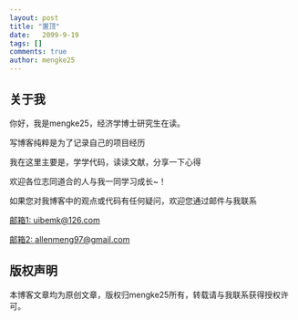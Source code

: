 ```yaml
---
layout: post
title: "置顶"
date:   2099-9-19
tags: []
comments: true
author: mengke25
---
```


## 关于我

你好，我是mengke25，经济学博士研究生在读。

写博客纯粹是为了记录自己的项目经历

我在这里主要是，学学代码，读读文献，分享一下心得

欢迎各位志同道合的人与我一同学习成长~！

如果您对我博客中的观点或代码有任何疑问，欢迎您通过邮件与我联系

[邮箱1: uibemk@126.com](uibemk@126.com)  

[邮箱2: allenmeng97@gmail.com](allenmeng97@gmail.com)

## 版权声明

本博客文章均为原创文章，版权归mengke25所有，转载请与我联系获得授权许可。
